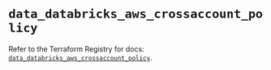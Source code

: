 # `data_databricks_aws_crossaccount_policy`

Refer to the Terraform Registry for docs: [`data_databricks_aws_crossaccount_policy`](https://registry.terraform.io/providers/databricks/databricks/1.52.0/docs/data-sources/aws_crossaccount_policy).
